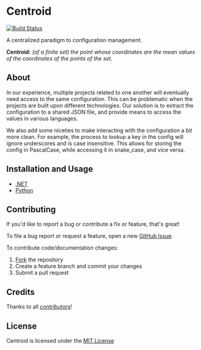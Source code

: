 # Centroid

[![Build Status](https://travis-ci.org/ResourceDataInc/Centroid.png?branch=master)](https://travis-ci.org/ResourceDataInc/Centroid)

A centralized paradigm to configuration management.

**Centroid:** *(of a finite set) the point whose coordinates are the mean values of the coordinates of the points of the set*.

## About

In our experience, multiple projects related to one another will eventually need access to the same configuration. This can be problematic when the projects are built upon different technologies. Our solution is to extract the configuration to a shared JSON file, and provide means to access the values in various languages.

We also add some niceties to make interacting with the configuration a bit more clean. For example, the process to lookup a key in the config will ignore underscores and is case insensitive. This allows for storing the config in PascalCase, while accessing it in snake_case, and vice versa.

## Installation and Usage

* [.NET](dot-net/README.md)
* [Python](python/README.md)

## Contributing

If you'd like to report a bug or contribute a fix or feature, that's great!

To file a bug report or request a feature, open a new [GitHub Issue](https://github.com/ResourceDataInc/Centroid/issues/new).

To contribute code/documentation changes:

1. [Fork](https://github.com/ResourceDataInc/Centroid/fork) the repository
1. Create a feature branch and commit your changes
1. Submit a pull request

## Credits

Thanks to all [contributors](https://github.com/ResourceDataInc/Centroid/graphs/contributors)!

## License

Centroid is licensed under the [MIT License](LICENSE.txt)
